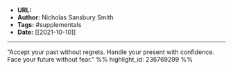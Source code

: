- **URL:** 
- **Author:** Nicholas Sansbury Smith
- **Tags:** #supplementals
- **Date:** [[2021-10-10]]
---

“Accept your past without regrets. Handle your present with confidence. Face your future without fear.” %% highlight_id: 236769299 %%

